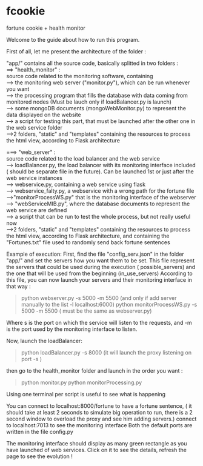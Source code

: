 # fcookie
fortune cookie + health monitor

Welcome to the guide about how to run this program.

First of all, let me present the architecture of the folder :

"app/" contains all the source code, basically splitted in two folders :   
==> "health_monitor" :  
        source code related to the monitoring software, containing     
        --> the monitoring web server ("monitor.py"), which can be run whenever you want  
        --> the processing program that fills the database with data coming from monitored nodes (Must be lauch only if loadBalancer.py is launch)  
        --> some mongoDB documents (mongoWebMonitor.py) to represent the data displayed on the website  
        --> a script for testing this part, that must be launched after the other one in the web service folder  
        -->2 folders, "static" and "templates" containing the resources to process the html view, according to Flask architecture   

===> "web_server" :  
       source code related to the load balancer and the web service  
        --> loadBalancer.py, the load balancer with its monitoring interface included ( should be separate file in the future). Can be launched 1st or just after the web service instances  
        --> webservice.py, containing a web service using flask  
        --> webservice_falty.py, a webservice with a wrong path for the fortune file  
        -->"monitorProcessWS.py" that is the monitoring interface of the webserver  
        --> "webServiceMIB.py", where the database documents to represent the web service are defined  
        --> a script that can be run to test the whole process, but not really useful now  
        -->2 folders, "static" and "templates" containing the resources to process the html view, according to Flask   architecture, and containing the "Fortunes.txt" file used to randomly send back fortune sentences   

Example of execution:
First, find the file "config_serv.json" in the folder "app/" and set the servers how you want them to be set.
This file represent the servers that could be used during the execution ( possible_servers) and the one that will be used from the beginning (in_use_servers)
According to this file, you can now launch your servers and their monitoring interface in that way :

> python webserver.py -s 5000 -m 5500 (and only if add server manually to the list -l localhost:6000)
> python monitorProcessWS.py -s 5000 -m 5500  ( must be the same as webserver.py)

Where s is the port on which the service will listen to the requests, and -m is the port used by the monitoring interface to listen.

Now, launch the loadBalancer:
> python loadBalancer.py -s 8000
(it will launch the proxy listening on port -s )

then go to the health_monitor folder and launch in the order you want :

> python monitor.py
> python monitorProcessing.py

Using one terminal per script is useful to see what is happening

You can connect to localhost:8000/fortune to have a fortune sentence, ( it should take at least 2 seconds to simulate big operation to run, there is a 2 second window to overload the proxy and see him adding servers.) 
connect to localhost:7013 to see the monitoring interface
Both the default ports are written in the file config.py

The monitoring interface should display as many green rectangle as you have launched of web services. Click on it to see the details, 
refresh the page to see the evolution !
